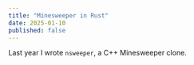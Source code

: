```yaml
---
title: "Minesweeper in Rust"
date: 2025-01-10
published: false
---
```


Last year I wrote `nsweeper`, a C++ Minesweeper clone.
